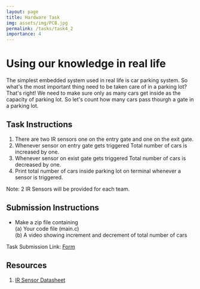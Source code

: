```yaml
---
layout: page
title: Hardware Task
img: assets/img/PCB.jpg
permalink: /tasks/task4_2
importance: 4
---
```


# Using our knowledge in real life

The simplest embedded system used in real life is car parking system.
So what's the most important thing need to be taken care of in a parking lot?
That's right! We need to make sure only as many cars get inside as the capacity of parking lot.
So let's count how many cars pass thourgh a gate in a parking lot.

## Task Instructions

1. There are two IR sensors one on the entry gate and one on the exit gate.
2. Whenever sensor on entry gate gets triggered Total number of cars is increased by one.
3. Whenever sensor on exist gate gets triggered Total number of cars is decreased by one.
4. Print total number of cars inside parking lot on terminal whenever a sensor is triggered.

Note: 2 IR Sensors will be provided for each team.

## Submission Instructions

- Make a zip file containing<br>
  (a) Your code file (main.c)<br>
  (b) A video showing increment and decrement of total number of cars

Task Submission Link: [Form](https://forms.gle/cY6Xr4FnZwqUjcUs8)

## Resources

1. [IR Sensor Datasheet](https://robu.in/wp-content/uploads/2016/01/ACFrOgDI4749Ttb15AOWjCO3p_XJF0MIgbgEftPZbmS6dtYJ29HB3TQaCTVMN1jfS3wPEtqVebbxTYhVczV17pBCn_sIVKGzeyMiVqHnYIj9f-F_vBMyPp7V.pdf)
